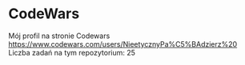 # CodeWars <br/>
Mój profil na stronie Codewars <br/>
https://www.codewars.com/users/NieetycznyPa%C5%BAdzierz%20 <br/>
Liczba zadań na tym repozytorium: 25